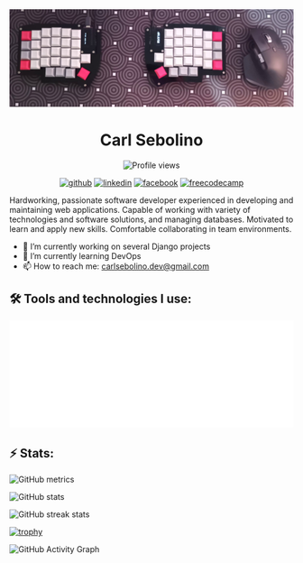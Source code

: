 <img src="./img/header1.jpg" width="auto" height="auto">

<div align='center'>

# Carl Sebolino
![Profile views](https://gpvc.arturio.dev/carlsebolino)

[<img src='https://img.shields.io/badge/GitHub-100000?style=for-the-badge&logo=github&logoColor=white' alt='github' height='auto'>](https://github.com/carlsebolino)  [<img src='https://img.shields.io/badge/LinkedIn-0077B5?style=for-the-badge&logo=linkedin&logoColor=white' alt='linkedin' height='auto'>](https://www.linkedin.com/in/carlvtsebolino/)  [<img src='https://img.shields.io/badge/Facebook-1877F2?style=for-the-badge&logo=facebook&logoColor=white' alt='facebook' height='auto'>](https://www.facebook.com/archilseb)
[<img src='https://img.shields.io/badge/freecodecamp-27273D?style=for-the-badge&logo=freecodecamp&logoColor=white' alt='freecodecamp' height='auto'>](https://www.freecodecamp.org/carlsebolino)
</div>
Hardworking, passionate software developer experienced in developing and maintaining web applications. Capable of working with variety of technologies and software solutions, and managing databases. Motivated to learn and apply new skills. Comfortable collaborating in team environments.

- 🔭 I’m currently working on several Django projects
- 🌱 I’m currently learning DevOps
- 📫 How to reach me: carlsebolino.dev@gmail.com

## 🛠️ Tools and technologies I use:

<img src="./tools_tech.svg" width="auto" height="auto">

## ⚡ Stats:
![GitHub metrics](https://metrics.lecoq.io/carlsebolino)

![GitHub stats](https://github-readme-stats.vercel.app/api?username=carlsebolino&show_icons=true&count_private=true&theme=gruvbox)

![GitHub streak stats](https://github-readme-streak-stats.herokuapp.com/?user=carlsebolino)

[![trophy](https://github-profile-trophy.vercel.app/?username=carlsebolino)](https://github.com/ryo-ma/github-profile-trophy)

![GitHub Activity Graph](https://activity-graph.herokuapp.com/graph?username=carlsebolino)
